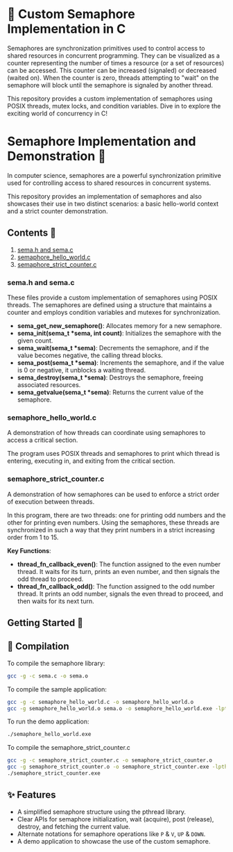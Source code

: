 
# 🚦 Custom Semaphore Implementation in C

Semaphores are synchronization primitives used to control access to shared resources in concurrent programming. They can be visualized as a counter representing the number of times a resource (or a set of resources) can be accessed. This counter can be increased (signaled) or decreased (waited on). When the counter is zero, threads attempting to "wait" on the semaphore will block until the semaphore is signaled by another thread.

This repository provides a custom implementation of semaphores using POSIX threads, mutex locks, and condition variables. Dive in to explore the exciting world of concurrency in C!

# Semaphore Implementation and Demonstration 🚦

 In computer science, semaphores are a powerful synchronization primitive used for controlling access to shared resources in concurrent systems.

This repository provides an implementation of semaphores and also showcases their use in two distinct scenarios: a basic hello-world context and a strict counter demonstration.

## Contents 📖
1. [sema.h and sema.c](#sema)
2. [semaphore_hello_world.c](#hello-world)
3. [semaphore_strict_counter.c](#strict-counter)

<a name="sema"></a>

### sema.h and sema.c
These files provide a custom implementation of semaphores using POSIX threads. The semaphores are defined using a structure that maintains a counter and employs condition variables and mutexes for synchronization.

- **sema_get_new_semaphore()**: Allocates memory for a new semaphore.
- **sema_init(sema_t *sema, int count)**: Initializes the semaphore with the given count.
- **sema_wait(sema_t *sema)**: Decrements the semaphore, and if the value becomes negative, the calling thread blocks.
- **sema_post(sema_t *sema)**: Increments the semaphore, and if the value is 0 or negative, it unblocks a waiting thread.
- **sema_destroy(sema_t *sema)**: Destroys the semaphore, freeing associated resources.
- **sema_getvalue(sema_t *sema)**: Returns the current value of the semaphore.

<a name="hello-world"></a>

### semaphore_hello_world.c
A demonstration of how threads can coordinate using semaphores to access a critical section.

The program uses POSIX threads and semaphores to print which thread is entering, executing in, and exiting from the critical section.

<a name="strict-counter"></a>

### semaphore_strict_counter.c
A demonstration of how semaphores can be used to enforce a strict order of execution between threads. 

In this program, there are two threads: one for printing odd numbers and the other for printing even numbers. Using the semaphores, these threads are synchronized in such a way that they print numbers in a strict increasing order from 1 to 15.

**Key Functions**:
- **thread_fn_callback_even()**: The function assigned to the even number thread. It waits for its turn, prints an even number, and then signals the odd thread to proceed.
- **thread_fn_callback_odd()**: The function assigned to the odd number thread. It prints an odd number, signals the even thread to proceed, and then waits for its next turn.

## Getting Started 🚀

## 🔧 Compilation

To compile the semaphore library:

```bash
gcc -g -c sema.c -o sema.o
```

To compile the sample application:

```bash
gcc -g -c semaphore_hello_world.c -o semaphore_hello_world.o
gcc -g semaphore_hello_world.o sema.o -o semaphore_hello_world.exe -lpthread
```

To run the demo application:

```bash
./semaphore_hello_world.exe
```

To compile the semaphore_strict_counter.c

```bash
gcc -g -c semaphore_strict_counter.c -o semaphore_strict_counter.o
gcc -g semaphore_strict_counter.o -o semaphore_strict_counter.exe -lpthread
./semaphore_strict_counter.exe
```

## ✨ Features

- A simplified semaphore structure using the pthread library.
- Clear APIs for semaphore initialization, wait (acquire), post (release), destroy, and fetching the current value.
- Alternate notations for semaphore operations like `P` & `V`, `UP` & `DOWN`.
- A demo application to showcase the use of the custom semaphore.



